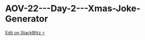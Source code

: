 # AOV-22---Day-2---Xmas-Joke-Generator

[Edit on StackBlitz ⚡️](https://stackblitz.com/edit/github-j9xd7n)